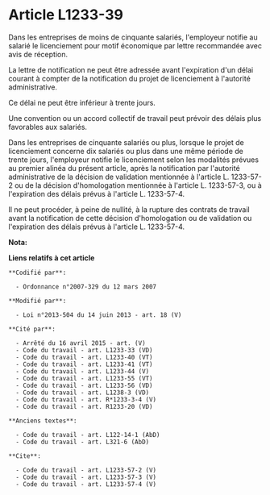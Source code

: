 # Article L1233-39

Dans les entreprises de moins de cinquante salariés, l'employeur notifie au salarié le licenciement pour motif économique par
lettre recommandée avec avis de réception. 

La lettre de notification ne peut être adressée avant l'expiration d'un délai courant à compter de la notification du projet
de licenciement à l'autorité administrative. 

Ce délai ne peut être inférieur à trente jours. 

Une convention ou un accord collectif de travail peut prévoir des délais plus favorables aux salariés. 

Dans les entreprises de cinquante salariés ou plus, lorsque le projet de licenciement concerne dix salariés ou plus dans une
même période de trente jours, l'employeur notifie le licenciement selon les modalités prévues au premier alinéa du présent
article, après la notification par l'autorité administrative de la décision de validation mentionnée à l'article L. 1233-57-2
ou de la décision d'homologation mentionnée à l'article L. 1233-57-3, ou à l'expiration des délais prévus à l'article L.
1233-57-4. 

Il ne peut procéder, à peine de nullité, à la rupture des contrats de travail avant la notification de cette décision
d'homologation ou de validation ou l'expiration des délais prévus à l'article L. 1233-57-4.

**Nota:**



**Liens relatifs à cet article**

	**Codifié par**:

	  - Ordonnance n°2007-329 du 12 mars 2007

	**Modifié par**:

	  - Loi n°2013-504 du 14 juin 2013 - art. 18 (V)

	**Cité par**:

	  - Arrêté du 16 avril 2015 - art. (V)
	  - Code du travail - art. L1233-33 (VD)
	  - Code du travail - art. L1233-40 (VT)
	  - Code du travail - art. L1233-41 (VT)
	  - Code du travail - art. L1233-44 (V)
	  - Code du travail - art. L1233-55 (VT)
	  - Code du travail - art. L1233-56 (VD)
	  - Code du travail - art. L1238-3 (VD)
	  - Code du travail - art. R*1233-3-4 (V)
	  - Code du travail - art. R1233-20 (VD)

	**Anciens textes**:

	  - Code du travail - art. L122-14-1 (AbD)
	  - Code du travail - art. L321-6 (AbD)

	**Cite**:

	  - Code du travail - art. L1233-57-2 (V)
	  - Code du travail - art. L1233-57-3 (V)
	  - Code du travail - art. L1233-57-4 (V)
